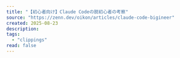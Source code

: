 ```yaml
---
title: "【初心者向け】Claude Codeの脱初心者の考察"
source: "https://zenn.dev/oikon/articles/claude-code-bigineer"
created: 2025-08-23
description:
tags:
  - "clippings"
read: false
---
```

